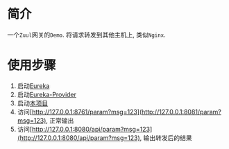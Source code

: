 # 简介
一个`Zuul`网关的`Demo`. 将请求转发到其他主机上, 类似`Nginx`.

# 使用步骤
1. 启动[Eureka](../ahao-spring-cloud-eureka/ahao-spring-cloud-eureka-server/src/main/java/moe/ahao/spring/cloud/eureka/EurekaServerApplication.java)
1. 启动[Eureka-Provider](../ahao-spring-cloud-eureka/ahao-spring-cloud-eureka-provider/src/main/java/moe/ahao/spring/cloud/eureka/EurekaProviderApplication.java)
1. 启动[本项目](./src/main/java/com/ahao/spring/cloud/Starter.java)
1. 访问[http://127.0.0.1:8761/param?msg=123](http://127.0.0.1:8081/param?msg=123), 正常输出
1. 访问[http://127.0.0.1:8080/api/param?msg=123](http://127.0.0.1:8080/api/param?msg=123), 输出转发后的结果
